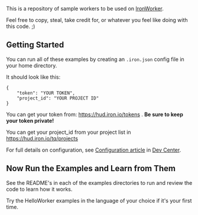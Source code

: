 This is a repository of sample workers to be used on [IronWorker](http://www.iron.io).

Feel free to copy, steal, take credit for, or whatever you feel like doing with this code. ;)

## Getting Started

You can run all of these examples by creating an `.iron.json` config file in your home directory.

It should look like this:

```
{
	"token": "YOUR TOKEN",
	"project_id": "YOUR PROJECT ID"
}
```

You can get your token from: https://hud.iron.io/tokens . **Be sure to keep your token private!**

You can get your project_id from your project list in https://hud.iron.io/tq/projects

For full details on configuration, see [Configuration article](http://dev.iron.io/articles/configuration/) in [Dev Center](http://dev.iron.io/).

## Now Run the Examples and Learn from Them

See the README's in each of the examples directories to run and review the code to learn how it works.

Try the HelloWorker examples in the language of your choice if it's your first time.


